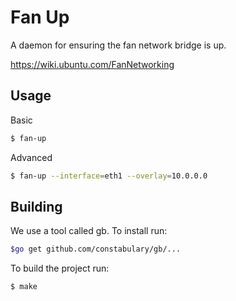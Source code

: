 Fan Up
======

A daemon for ensuring the fan network bridge is up.

https://wiki.ubuntu.com/FanNetworking

## Usage

Basic

```bash
$ fan-up
```

Advanced

```bash
$ fan-up --interface=eth1 --overlay=10.0.0.0
```

## Building

We use a tool called gb. To install run:

```bash
$go get github.com/constabulary/gb/...
```

To build the project run:

```bash
$ make
```

